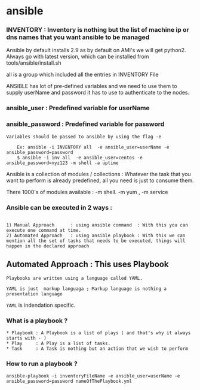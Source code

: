 # ansible


### INVENTORY : Inventory is nothing but the list of machine ip or dns names that you want ansible to be managed

Ansible by default installs 2.9 as by default on AMI's we will get python2.
Always go with latest version, which can be installed from tools/ansible/install.sh 

all is a group which included all the entries in INVENTORY File

ANSIBLE has lot of pre-defined variables and we need to use them to supply userName and password it has to use to authenticate to the nodes.
 
### ansible_user     : Predefined variable for userName 
### ansible_password : Predefined variable for password  

```
Variables should be passed to ansible by using the flag -e 
    
    Ex: ansible -i INVENTORY all  -e ansible_user=userName -e ansible_password=password 
    $ ansible -i inv all  -e ansible_user=centos -e ansible_password=xyz123 -m shell -a uptime

```

Ansible is a collection of modules / collections : Whatever the task that you want to perform is already predefined, all you need is just to consume them.

There 1000's of modules available : -m shell.  -m yum , -m service


### Ansible can be executed in 2 ways : 

```

1) Manual Approach      : using ansible command  : With this you can execute one command at time.
2) Automated Approach   : using ansible playbook : With this we can mention all the set of tasks that needs to be executed, things will happen in the declared approach 

```

## Automated Approach : This uses Playbook 

```
Playbooks are written using a language called YAML.

YAML is just  markup languaga ; Markup language is nothing a presentation language

```

`YAML` is indendation specific.


### What is a playbook ?

```
* Playbook : A Playbook is a list of plays ( and that's why it always starts with - )
* Play     : A Play is a list of tasks.
* Task     : A Task is nothing but an action that we wish to perform

```

### How to run a playbook ?

```
ansible-playbook -i inventoryFileName -e ansible_user=userName -e ansible_password=password nameOfThePlaybook.yml 

```